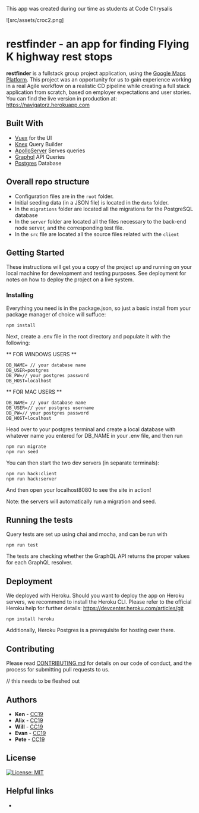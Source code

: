 This app was created during our time as students at Code Chrysalis

![src/assets/croc2.png]

# restfinder - an app for finding Flying K highway rest stops

**restfinder** is a fullstack group project application, using the [Google Maps Platform](https://developers.google.com/maps).
  This project was an opportunity for us to gain experience working in a real Agile workflow on a realistic CD pipeline while creating a full stack application from scratch, based on employer expectations and user stories.
You can find the live version in production at: <https://navigatorz.herokuapp.com>

## Built With

* [Vuex](https://vuejs.org) for the UI
* [Knex](http://knexjs.org) Query Builder
* [ApolloServer](https://www.apollographql.com) Serves queries
* [Graphql](https://graphql.org) API Queries
* [Postgres](https://www.postgresql.org) Database

## Overall repo structure
* Configuration files are in the `root` folder.
* Initial seeding data (in a JSON file) is located in the `data` folder.
* In the `migrations` folder are located all the migrations for the PostgreSQL database
* In the `server` folder are located all the files necessary to the back-end node server, and the corresponding test file.
* In the `src` file are located all the source files related with the `client` 


## Getting Started

These instructions will get you a copy of the project up and running on your local machine for development and testing purposes. See deployment for notes on how to deploy the project on a live system.

### Installing

Everything you need is in the package.json, so just a basic install from your package manager of choice will suffuce:

```
npm install
```

Next, create a .env file in the root directory and populate it with the following:

** FOR WINDOWS USERS **

```
DB_NAME= // your database name
DB_USER=postgres
DB_PW=// your postgres password
DB_HOST=localhost
```

** FOR MAC USERS **

```
DB_NAME= // your database name
DB_USER=// your postgres username
DB_PW=// your postgres password
DB_HOST=localhost
```

Head over to your postgres terminal and create a local database with whatever name you entered for DB_NAME in your .env file, and then run

```
npm run migrate
npm run seed
```

You can then start the two dev servers (in separate terminals):

```
npm run hack:client
npm run hack:server
```

And then open your localhost8080 to see the site in action!

Note: the servers will automatically run a migration and seed.

## Running the tests

Query tests are set up using chai and mocha, and can be run with 

```
npm run test
```
The tests are checking whether the GraphQL API returns the proper values for each GraphQL resolver.

## Deployment

We deployed with Heroku. 
Should you want to deploy the app on Heroku servers, we recommend to install the Heroku CLI.
Please refer to the official Heroku help for further details:
<https://devcenter.heroku.com/articles/git>

```
npm install heroku
```

Additionally, Heroku Postgres is a prerequisite for hosting over there.


## Contributing

Please read [CONTRIBUTING.md](https://gist.github.com/PurpleBooth/b24679402957c63ec426) for details on our code of conduct, and the process for submitting pull requests to us.

// this needs to be fleshed out


## Authors

* **Ken** - [CC19](https://github.com/********)
* **Alix** - [CC19](https://github.com/AlixFachin)
* **Will** - [CC19](https://github.com/********)
* **Evan** - [CC19](https://github.com/Evomatic)
* **Pete** - [CC19](https://github.com/griffitp12)


## License

[![License: MIT](https://img.shields.io/badge/License-MIT-yellow.svg)](https://opensource.org/licenses/MIT)

## Helpful links
* 


